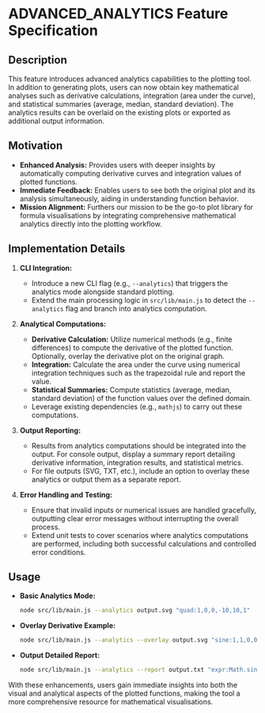 # ADVANCED_ANALYTICS Feature Specification

## Description
This feature introduces advanced analytics capabilities to the plotting tool. In addition to generating plots, users can now obtain key mathematical analyses such as derivative calculations, integration (area under the curve), and statistical summaries (average, median, standard deviation). The analytics results can be overlaid on the existing plots or exported as additional output information.

## Motivation
- **Enhanced Analysis:** Provides users with deeper insights by automatically computing derivative curves and integration values of plotted functions.
- **Immediate Feedback:** Enables users to see both the original plot and its analysis simultaneously, aiding in understanding function behavior.
- **Mission Alignment:** Furthers our mission to be the go-to plot library for formula visualisations by integrating comprehensive mathematical analytics directly into the plotting workflow.

## Implementation Details
1. **CLI Integration:**
   - Introduce a new CLI flag (e.g., `--analytics`) that triggers the analytics mode alongside standard plotting.
   - Extend the main processing logic in `src/lib/main.js` to detect the `--analytics` flag and branch into analytics computation.

2. **Analytical Computations:**
   - **Derivative Calculation:** Utilize numerical methods (e.g., finite differences) to compute the derivative of the plotted function. Optionally, overlay the derivative plot on the original graph.
   - **Integration:** Calculate the area under the curve using numerical integration techniques such as the trapezoidal rule and report the value.
   - **Statistical Summaries:** Compute statistics (average, median, standard deviation) of the function values over the defined domain.
   - Leverage existing dependencies (e.g., `mathjs`) to carry out these computations.

3. **Output Reporting:**
   - Results from analytics computations should be integrated into the output. For console output, display a summary report detailing derivative information, integration results, and statistical metrics.
   - For file outputs (SVG, TXT, etc.), include an option to overlay these analytics or output them as a separate report.

4. **Error Handling and Testing:**
   - Ensure that invalid inputs or numerical issues are handled gracefully, outputting clear error messages without interrupting the overall process.
   - Extend unit tests to cover scenarios where analytics computations are performed, including both successful calculations and controlled error conditions.

## Usage
- **Basic Analytics Mode:**
  ```bash
  node src/lib/main.js --analytics output.svg "quad:1,0,0,-10,10,1"
  ```
- **Overlay Derivative Example:**
  ```bash
  node src/lib/main.js --analytics --overlay output.svg "sine:1,1,0,0,360,30"
  ```
- **Output Detailed Report:**
  ```bash
  node src/lib/main.js --analytics --report output.txt "expr:Math.sin(x)*x:-10,10,0.5"
  ```

With these enhancements, users gain immediate insights into both the visual and analytical aspects of the plotted functions, making the tool a more comprehensive resource for mathematical visualisations.